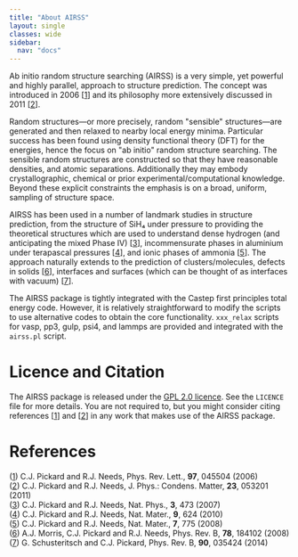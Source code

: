 ```yaml
---
title: "About AIRSS"
layout: single
classes: wide
sidebar:
  nav: "docs"
---
```


Ab initio random structure searching (AIRSS) is a very simple, yet powerful and highly parallel, approach to structure prediction. The concept was introduced in 2006 [[1]] and its philosophy more extensively discussed in 2011 [[2]].

Random structures—or more precisely, random "sensible" structures—are generated and then relaxed to nearby local energy minima. Particular success has been found using density functional theory (DFT) for the energies, hence the focus on "ab initio" random structure searching. The sensible random structures are constructed so that they have reasonable densities, and atomic separations. Additionally they may embody crystallographic, chemical or prior experimental/computational knowledge. Beyond these explicit constraints the emphasis is on a broad, uniform, sampling of structure space.

AIRSS has been used in a number of landmark studies in structure prediction, from the structure of SiH₄ under pressure to providing the theoretical structures which are used to understand dense hydrogen (and anticipating the mixed Phase IV) [[3]], incommensurate phases in aluminium under terapascal pressures [[4]], and ionic phases of ammonia [[5]]. The approach naturally extends to the prediction of clusters/molecules, defects in solids [[6]], interfaces and surfaces (which can be thought of as interfaces with vacuum) [[7]].

The AIRSS package is tightly integrated with the Castep first principles total energy code. However, it is relatively straightforward to modify the scripts to use alternative codes to obtain the core functionality. `xxx_relax` scripts for vasp, pp3, gulp, psi4, and lammps are provided and integrated with the `airss.pl` script.

Licence and Citation
====================

The AIRSS package is released under the [GPL 2.0 licence](https://www.gnu.org/licenses/gpl-2.0.html). See the `LICENCE` file for more details. You are not required to, but you might consider citing references [[1]] and [[2]] in any work that makes use of the AIRSS package.

References
==========

([1]) C.J. Pickard and R.J. Needs, Phys. Rev. Lett., **97**, 045504 (2006)  
([2]) C.J. Pickard and R.J. Needs, J. Phys.: Condens. Matter, **23**, 053201 (2011)  
([3]) C.J. Pickard and R.J. Needs, Nat. Phys., **3**, 473 (2007)  
([4]) C.J. Pickard and R.J. Needs, Nat. Mater., **9**, 624 (2010)  
([5]) C.J. Pickard and R.J. Needs, Nat. Mater., **7**, 775 (2008)  
([6]) A.J. Morris, C.J. Pickard and R.J. Needs, Phys. Rev. B, **78**, 184102 (2008)  
([7]) G. Schusteritsch and C.J. Pickard, Phys. Rev. B, **90**, 035424 (2014)  

[1]: https://doi.org/10.1103/PhysRevLett.97.045504
[2]: https://doi.org/10.1088/0953-8984/23/5/053201
[3]: https://doi.org/10.1038/nphys625
[4]: https://doi.org/10.1038/nmat2796
[5]: https://doi.org/10.1038/nmat2261
[6]: https://doi.org/10.1103/PhysRevB.78.184102
[7]: https://doi.org/10.1103/PhysRevB.90.035424
